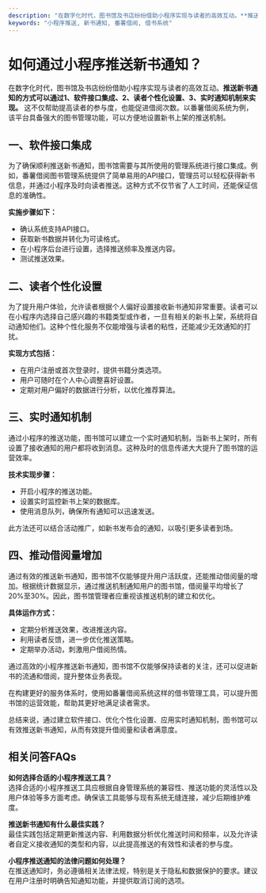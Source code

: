 ```yaml
---
description: "在数字化时代，图书馆及书店纷纷借助小程序实现与读者的高效互动。**推送新书通知的方式可以通过1、软件接口集成、2、读者个性化设置、3、实时通知机制来实现。** 这不仅帮助提高读者的参与度，也能促进借阅次数。以番薯借阅系统为例，该平台具备强大的图书管理功能，可以方便地设置新书上架的推送机制。"
keywords: "小程序推送, 新书通知, 番薯借阅, 借书系统"
---
```

# 如何通过小程序推送新书通知？

在数字化时代，图书馆及书店纷纷借助小程序实现与读者的高效互动。**推送新书通知的方式可以通过1、软件接口集成、2、读者个性化设置、3、实时通知机制来实现。** 这不仅帮助提高读者的参与度，也能促进借阅次数。以番薯借阅系统为例，该平台具备强大的图书管理功能，可以方便地设置新书上架的推送机制。

## 一、软件接口集成

为了确保顺利推送新书通知，图书馆需要与其所使用的管理系统进行接口集成。例如，番薯借阅图书管理系统提供了简单易用的API接口，管理员可以轻松获得新书信息，并通过小程序及时向读者推送。这种方式不仅节省了人工时间，还能保证信息的准确性。

**实施步骤如下：**

- 确认系统支持API接口。
- 获取新书数据并转化为可读格式。
- 在小程序后台进行设置，选择推送频率及推送内容。
- 测试推送效果。

## 二、读者个性化设置

为了提升用户体验，允许读者根据个人偏好设置接收新书通知非常重要。读者可以在小程序内选择自己感兴趣的书籍类型或作者，一旦有相关的新书上架，系统将自动通知他们。这种个性化服务不仅能增强与读者的粘性，还能减少无效通知的打扰。

**实现方式包括：**

- 在用户注册或首次登录时，提供书籍分类选项。
- 用户可随时在个人中心调整喜好设置。
- 定期对用户偏好的数据进行分析，以优化推荐算法。

## 三、实时通知机制

通过小程序的推送功能，图书馆可以建立一个实时通知机制，当新书上架时，所有设置了接收通知的用户都将收到消息。这种及时的信息传递大大提升了图书馆的运营效率。

**技术实现步骤：**

- 开启小程序的推送功能。
- 设置实时监控新书上架的数据库。
- 使用消息队列，确保所有通知可以迅速发送。

此方法还可以结合活动推广，如新书发布会的通知，以吸引更多读者到场。

## 四、推动借阅量增加

通过有效的推送新书通知，图书馆不仅能够提升用户活跃度，还能推动借阅量的增加。根据统计数据显示，通过推送机制通知用户的图书馆，借阅量平均增长了20%至30%。因此，图书馆管理者应重视该推送机制的建立和优化。

**具体运作方式：**

- 定期分析推送效果，改进推送内容。
- 利用读者反馈，进一步优化推送策略。
- 定期举办活动，刺激用户借阅热情。

通过高效的小程序推送新书通知，图书馆不仅能够保持读者的关注，还可以促进新书的流通和借阅，提升整体业务表现。

在构建更好的服务体系时，使用如番薯借阅系统这样的借书管理工具，可以提升图书馆的运营效能，帮助其更好地满足读者需求。

总结来说，通过建立软件接口、优化个性化设置、应用实时通知机制，图书馆可以有效推送新书通知，从而有效提升借阅量和读者满意度。

## 相关问答FAQs

**如何选择合适的小程序推送工具？**  
选择合适的小程序推送工具应根据自身管理系统的兼容性、推送功能的灵活性以及用户体验等多方面考虑。确保该工具能够与现有系统无缝连接，减少后期维护难度。

**推送新书通知有什么最佳实践？**  
最佳实践包括定期更新推送内容、利用数据分析优化推送时间和频率，以及允许读者自定义接收通知的类型和内容，以此提高推送的有效性和读者的参与度。

**小程序推送通知的法律问题如何处理？**  
在推送通知时，务必遵循相关法律法规，特别是关于隐私和数据保护的要求。建议在用户注册时明确告知通知功能，并提供取消订阅的选项。
